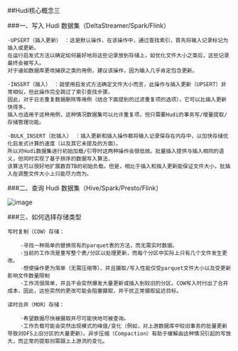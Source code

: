 ##Hudi核心概念三

###一、写入 Hudi 数据集（DeltaStreamer/Spark/Flink）

    ·UPSERT（插入更新） ：这是默认操作，在该操作中，通过查找索引，首先将输入记录标记为插入或更新。
    在运行启发式方法以确定如何最好地将这些记录放到存储上，如优化文件大小之类后，这些记录最终会被写入。
    对于诸如数据库更改捕获之类的用例，建议该操作，因为输入几乎肯定包含更新。
    
    ·INSERT（插入） ：就使用启发式方法确定文件大小而言，此操作与插入更新（UPSERT）非常相似，但此操作完全跳过了索引查找步骤。
    因此，对于日志重复数据删除等用例（结合下面提到的过滤重复项的选项），它可以比插入更新快得多。
    插入也适用于这种用例，这种情况数据集可以允许重复项，但只需要Hudi的事务写/增量提取/存储管理功能。
    
    ·BULK_INSERT（批插入） ：插入更新和插入操作都将输入记录保存在内存中，以加快存储优化启发式计算的速度（以及其它未提及的方面）。
    所以对Hudi数据集进行初始加载/引导时这两种操作会很低效。批量插入提供与插入相同的语义，但同时实现了基于排序的数据写入算法，
    该算法可以很好地扩展数百TB的初始负载。但是，相比于插入和插入更新能保证文件大小，批插入在调整文件大小上只能尽力而为。
    
    
###二、查询 Hudi 数据集（Hive/Spark/Presto/Flink）

![image](https://github.com/Tandoy/Bigdata-learn/blob/master/Hudi/images/%E6%9F%A5%E8%AF%A2Hudi%E6%95%B0%E6%8D%AE%E9%9B%86.PNG)




###三、如何选择存储类型

    写时复制（COW）存储：
    
        ·寻找一种简单的替换现有的parquet表的方法，而无需实时数据。       
        ·当前的工作流是重写整个表/分区以处理更新，而每个分区中实际上只有几个文件发生更改。       
        ·想使操作更为简单（无需压缩等），并且摄取/写入性能仅受parquet文件大小以及受更新影响文件数量限制      
        ·工作流很简单，并且不会突然爆发大量更新或插入到较旧的分区。COW写入时付出了合并成本，因此，这些突然的更改可能会阻塞摄取，并干扰正常摄取延迟目标。
        
    读时合并（MOR）存储：
    
        ·希望数据尽快被摄取并尽可能快地可被查询。       
        ·工作负载可能会突然出现模式的峰值/变化（例如，对上游数据库中较旧事务的批量更新导致对DFS上旧分区的大量更新）。异步压缩（Compaction）有助于缓解由这种情况引起的写放大，而正常的提取则需跟上上游流的变化。